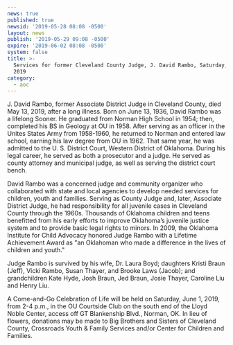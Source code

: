 ```yaml
---
news: true
published: true
newsid: '2019-05-28 08:08 -0500'
layout: news
publish: '2019-05-29 09:08 -0500'
expire: '2019-06-02 08:08 -0500'
system: false
title: >-
  Services for former Cleveland County Judge, J. David Rambo, Saturday, June 1,
  2019
category:
  - aoc
---
```

J. David Rambo, former Associate District Judge in Cleveland County, died May 13, 2019, after a long illness.  Born on June 13, 1936, David Rambo was a lifelong Sooner.  He graduated from Norman High School in 1954; then, completed his BS in Geology at OU in 1958.  After serving as an officer in the Unites States Army from 1958-1960, he returned to Norman and entered law school, earning his law degree from OU in 1962.  That same year, he was admitted to the U. S. District Court, Western District of Oklahoma. During his legal career, he served as both a prosecutor and a judge.  He served as county attorney and municipal judge, as well as serving the district court bench.

David Rambo was a concerned judge and community organizer who collaborated with state and local agencies to develop needed services for children, youth and families.  Serving as County Judge and, later, Associate District Judge, he had responsibility for all juvenile cases in Cleveland County through the 1960s.  Thousands of Oklahoma children and teens benefitted from his early efforts to improve Oklahoma’s juvenile justice system and to provide basic legal rights to minors. In 2009, the Oklahoma Institute for Child Advocacy honored Judge Rambo with a Lifetime Achievement Award as "an Oklahoman who made a difference in the lives of children and youth."

Judge Rambo is survived by his wife, Dr. Laura Boyd; daughters Kristi Braun (Jeff), Vicki Rambo, Susan Thayer, and Brooke Laws (Jacob); and grandchildren Kate Hyde, Josh Braun, Jed Braun, Josie Thayer, Caroline Liu and Henry Liu.

A Come-and-Go Celebration of Life will be held on Saturday, June 1, 2019, from 2-4 p.m., in the OU Courtside Club on the south end of the Lloyd Noble Center, access off GT Blankenship Blvd., Norman, OK.  In lieu of flowers, donations may be made to Big Brothers and Sisters of Cleveland County, Crossroads Youth & Family Services and/or Center for Children and Families.
